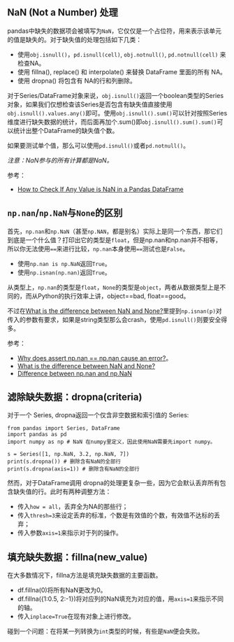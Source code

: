## NaN (Not a Number) 处理

pandas中缺失的数据项会被填写为`NaN`，它仅仅是一个占位符，用来表示该单元的值是缺失的。对于缺失值的处理包括如下几类：

- 使用`obj.isnull()`，`pd.isnull(cell)`, `obj.notnull()`, `pd.notnull(cell)` 来检查NA。
- 使用 fillna(), replace() 和 interpolate() 来替换 DataFrame 里面的所有 NA。
- 使用 dropna() 将包含有 NA的行和列删除。

对于Series/DataFrame对象来说，`obj.isnull()`返回一个boolean类型的Series对象，如果我们仅想检查该Series是否包含有缺失值直接使用`obj.isnull().values.any()`即可。使用`obj.isnull().sum()`可以针对按照Series维度进行缺失数据的统计，而后面再加个.sum()即`obj.isnull().sum().sum()`可以统计出整个DataFrame的缺失值个数。

如果要测试单个值，那么可以使用`pd.isnull()`或者`pd.notnull()`。

*注意：NaN参与的所有计算都是NaN。*

参考：

- [How to Check If Any Value is NaN in a Pandas DataFrame](https://chartio.com/resources/tutorials/how-to-check-if-any-value-is-nan-in-a-pandas-dataframe/)


## `np.nan`/`np.NaN`与`None`的区别

首先，`np.nan`和`np.NaN`（甚至`np.NAN`，都是别名）实际上是同一个东西，那它们到底是一个什么值？打印出它的类型是`float`，但是np.nan和np.nan并不相等，所以你无法使用`==`来进行比较，`np.nan`本身使用`==`测试也是`False`。

- 使用`np.nan is np.NaN`返回`True`。
- 使用`np.isnan(np.nan)`返回`True`。

从类型上，`np.nan`的类型是`float`，`None`的类型是`object`，两者从数据类型上是不同的，而从Python的执行效率上讲，object==bad, float==good。


不过在[What is the difference between NaN and None?](https://stackoverflow.com/questions/17534106/what-is-the-difference-between-nan-and-none)里提到`np.isnan(p)`对传入的参数有要求，如果是string类型那么会crash，使用`pd.isnull()`则要安全得多。


参考：

- [Why does assert np.nan == np.nan cause an error?](https://stackoverflow.com/questions/44367557/why-does-assert-np-nan-np-nan-cause-an-error)。
- [What is the difference between NaN and None?](https://stackoverflow.com/questions/17534106/what-is-the-difference-between-nan-and-none)
- [Difference between np.nan and np.NaN](https://stackoverflow.com/questions/53436339/difference-between-np-nan-and-np-nan)


## 滤除缺失数据：dropna(criteria)

对于一个 Series, dropna返回一个仅含非空数据和索引值的 Series:

```
from pandas import Series, DataFrame
import pandas as pd
import numpy as np # NaN 在numpy里定义，因此使用NaN需要先import numpy。

s = Series([1, np.NaN, 3.2, np.NaN, 7])
print(s.dropna()) # 删除含有NaN的全部行
print(s.dropna(axis=1)) # 删除含有NaN的全部行
```

然而，对于DataFrame调用 dropna的处理更复杂一些，因为它会默认丢弃所有包含缺失值的行。此时有两种调整方法：

  - 传入`how = all`，丢弃全为NA的那些行；
  - 传入`thresh=3`来设定丢弃的标准，个数是有效值的个数，有效值不达标的丢弃；
  - 传入参数`axis=1`来指示对于列的操作。


## 填充缺失数据：fillna(new_value)

在大多数情况下，fillna方法是填充缺失数据的主要函数。

  - df.fillna(0)将所有NaN更改为0。
  - df.fillna({1:0.5, 2:-1})将对应列的NaN填充为对应的值，用`axis=1`来指示不同的轴。
  - 传入`inplace=True`在现有对象上进行修改。

碰到一个问题：在将某一列转换为`int`类型的时候，有些是`NaN`便会失败。